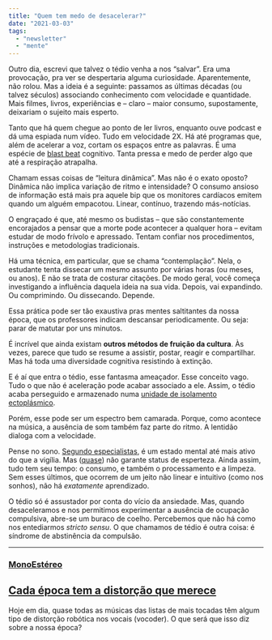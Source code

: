 ```yaml
---
title: "Quem tem medo de desacelerar?"
date: "2021-03-03"
tags: 
  - "newsletter"
  - "mente"
---
```


Outro dia, escrevi que talvez o tédio venha a nos “salvar”. Era uma provocação, pra ver se despertaria alguma curiosidade. Aparentemente, não rolou. Mas a ideia é a seguinte: passamos as últimas décadas (ou talvez séculos) associando conhecimento com velocidade e quantidade. Mais filmes, livros, experiências e – claro – maior consumo, supostamente, deixariam o sujeito mais esperto.

Tanto que há quem chegue ao ponto de ler livros, enquanto ouve podcast e dá uma espiada num vídeo. Tudo em velocidade 2X. Há até programas que, além de acelerar a voz, cortam os espaços entre as palavras. É uma espécie de [blast beat](https://en.wikipedia.org/wiki/Blast_beat) cognitivo. Tanta pressa e medo de perder algo que até a respiração atrapalha.

Chamam essas coisas de “leitura dinâmica”. Mas não é o exato oposto? Dinâmica não implica variação de ritmo e intensidade? O consumo ansioso de informação está mais pra aquele bip que os monitores cardíacos emitem quando um alguém empacotou. Linear, contínuo, trazendo más-notícias.

O engraçado é que, até mesmo os budistas – que são constantemente encorajados a pensar que a morte pode acontecer a qualquer hora – evitam estudar de modo frívolo e apressado. Tentam confiar nos procedimentos, instruções e metodologias tradicionais.

Há uma técnica, em particular, que se chama “contemplação”. Nela, o estudante tenta dissecar um mesmo assunto por várias horas (ou meses, ou anos). E não se trata de costurar citações. De modo geral, você começa investigando a influência daquela ideia na sua vida. Depois, vai expandindo. Ou comprimindo. Ou dissecando. Depende.

Essa prática pode ser tão exaustiva pras mentes saltitantes da nossa época, que os professores indicam descansar periodicamente. Ou seja: parar de matutar por uns minutos.

É incrível que ainda existam **outros métodos de fruição da cultura**. Às vezes, parece que tudo se resume a assistir, postar, reagir e compartilhar. Mas há toda uma diversidade cognitiva resistindo à extinção.

E é aí que entra o tédio, esse fantasma ameaçador. Esse conceito vago. Tudo o que não é aceleração pode acabar associado a ele. Assim, o tédio acaba perseguido e armazenado numa [unidade de isolamento ectoplásmico](https://ghostbusters.fandom.com/wiki/Containment_Unit).

Porém, esse pode ser um espectro bem camarada. Porque, como acontece na música, a ausência de som também faz parte do ritmo. A lentidão dialoga com a velocidade.

Pense no sono. [Segundo especialistas](https://www.ted.com/talks/matt_walker_sleep_is_your_superpower), é um estado mental até mais ativo do que a vigília. Mas ([quase](https://en.wikipedia.org/wiki/Surrealism)) não garante status de esperteza. Ainda assim, tudo tem seu tempo: o consumo, e também o processamento e a limpeza. Sem esses últimos, que ocorrem de um jeito não linear e intuitivo (como nos sonhos), não há _exatamente_ aprendizado.

O tédio só é assustador por conta do vício da ansiedade. Mas, quando desaceleramos e nos permitimos experimentar a ausência de ocupação compulsiva, abre-se um buraco de coelho. Percebemos que não há como nos entediarmos _stricto sensu_. O que chamamos de tédio é outra coisa: é síndrome de abstinência da compulsão.

* * *

### [MonoEstéreo](https://eduf.me/tag/MonoEstéreo/)

## [Cada época tem a distorção que merece](https://eduf.me/cada-epoca-tem-a-distorcao-que-merece/)

Hoje em dia, quase todas as músicas das listas de mais tocadas têm algum tipo de distorção robótica nos vocais (vocoder). O que será que isso diz sobre a nossa época?
